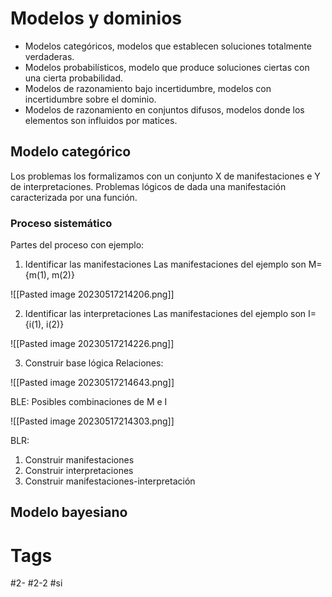 # Modelos y dominios
- Modelos categóricos, modelos que establecen soluciones totalmente verdaderas.
- Modelos probabilísticos, modelo que produce soluciones ciertas con una cierta probabilidad.
- Modelos de razonamiento bajo incertidumbre, modelos con incertidumbre sobre el dominio.
- Modelos de razonamiento en conjuntos difusos, modelos donde los elementos son influidos por matices.

## Modelo categórico
Los problemas los formalizamos con un conjunto X de manifestaciones e Y de interpretaciones.
Problemas lógicos de dada una manifestación caracterizada por una función.
### Proceso sistemático
Partes del proceso con ejemplo:
1. Identificar las manifestaciones
Las manifestaciones del ejemplo son M={m(1), m(2)}

![[Pasted image 20230517214206.png]]

2. Identificar las interpretaciones
Las manifestaciones del ejemplo son I={i(1), i(2)}

![[Pasted image 20230517214226.png]]

3. Construir base lógica
Relaciones:

![[Pasted image 20230517214643.png]]

BLE:
Posibles combinaciones de M e I

![[Pasted image 20230517214303.png]]

BLR:



1. Construir manifestaciones
2. Construir interpretaciones
3. Construir manifestaciones-interpretación

## Modelo bayesiano
# Tags
#2- 
#2-2 
#si 